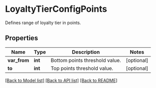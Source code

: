 # LoyaltyTierConfigPoints

Defines range of loyalty tier in points.

## Properties
Name | Type | Description | Notes
------------ | ------------- | ------------- | -------------
**var_from** | **int** | Bottom points threshold value. | [optional] 
**to** | **int** | Top points threshold value. | [optional] 

[[Back to Model list]](../README.md#documentation-for-models) [[Back to API list]](../README.md#documentation-for-api-endpoints) [[Back to README]](../README.md)


